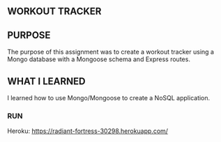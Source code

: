 ## WORKOUT TRACKER

## PURPOSE
The purpose of this assignment was to create a workout tracker using a Mongo database with a Mongoose schema and Express routes.

## WHAT I LEARNED
I learned how to use Mongo/Mongoose to create a NoSQL application.

### RUN
Heroku: https://radiant-fortress-30298.herokuapp.com/